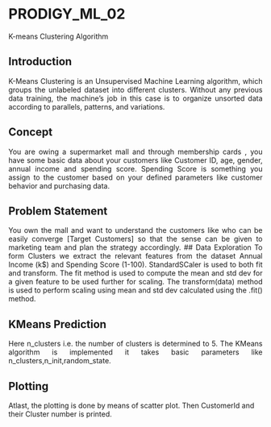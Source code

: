 # PRODIGY_ML_02
K-means Clustering Algorithm
## Introduction

<p align="justify">
K-Means Clustering is an Unsupervised Machine Learning algorithm, which groups the unlabeled dataset into different clusters. Without any previous data training, the machine’s job in this case is to organize unsorted data according to parallels, patterns, and variations.
</p>

## Concept

<p align="justify">
You are owing a supermarket mall and through membership cards , you have some basic data about your customers like Customer ID, age, gender, annual income and spending score.
Spending Score is something you assign to the customer based on your defined parameters like customer behavior and purchasing data.
</p>

## Problem Statement

<p align="justify">
You own the mall and want to understand the customers like who can be easily converge [Target Customers] so that the sense can be given to marketing team and plan the strategy accordingly.
## Data Exploration
To form Clusters we extract the relevant features from the dataset Annual Income (k$) and Spending Score (1-100).
StandardSCaler is used to both fit and transform. The fit method is used to compute the mean and std dev for a given feature to be used further for scaling. The transform(data) method is used to perform scaling using mean and std dev calculated using the .fit() method. 
</p>

## KMeans Prediction

<p align="justify">
Here n_clusters i.e. the number of clusters is determined to 5.
The KMeans algorithm is implemented it takes basic parameters like n_clusters,n_init,random_state.
</p>

## Plotting
Atlast, the plotting is done by means of scatter plot. Then CustomerId and their Cluster number is printed.

